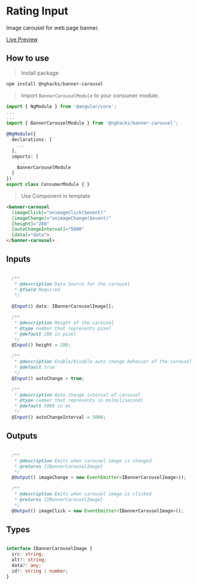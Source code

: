 # Rating Input

Image carousel for web page banner.

[Live Preview](https://ng-hack.web.app/banner-carousel)

## How to use

> Install package

```bash
npm install @nghacks/banner-carousel
```

> Import `BannerCarouselModule` to your consumer module.

```typescript
import { NgModule } from '@angular/core';
...
...
import { BannerCarouselModule } from '@nghacks/banner-carousel';

@NgModule({
  declarations: [
    ...
  ],
  imports: [
    ...
    BannerCarouselModule
  ]
})
export class ConsumerModule { }
```

> Use Component in template

```html
<banner-carousel
  (imageClick)="onimageClick($event)"
  (imageChange)="onimageChange($event)"
  [height]="280"
  [autoChangeInterval]="5000"
  [data]="data">
</banner-carousel>

```

## Inputs

```typescript

  /**
   * @description Data Source for the carousel
   * @field Required
   */
  
  @Input() data: IBannerCarouselImage[];

  /**
   * @description Height of the carousel
   * @type number that represents pixel
   * @default 280 in pixel
   */
  @Input() height = 280;

  /**
   * @description Enable/Disable auto change behavior of the carousel
   * @default true
   */
  @Input() autoChange = true;

  /**
   * @description Auto change interval of carousel
   * @type number that represents in ms(milisecond)
   * @default 5000 in ms
   */
  @Input() autoChangeInterval = 5000;

```

## Outputs

```typescript

  /**
   * @description Emits when carousel image is changed
   * @returns {IBannerCarouselImage}
   */
  @Output() imageChange = new EventEmitter<IBannerCarouselImage>();

  /**
   * @description Emits when carousel image is clicked
   * @returns {IBannerCarouselImage}
   */
  @Output() imageClick = new EventEmitter<IBannerCarouselImage>();

```

## Types

```typescript

interface IBannerCarouselImage {
  src: string;
  alt?: string;
  data?: any;
  id?: string | number;
}

```
